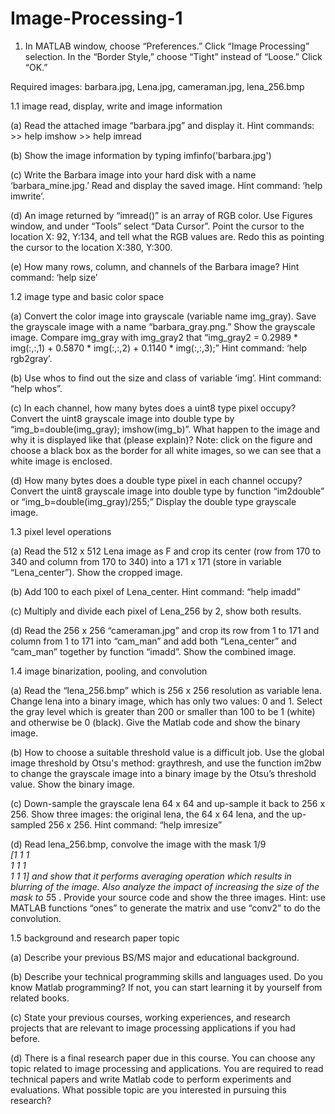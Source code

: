 # Image-Processing-1


1. In MATLAB window, choose “Preferences.” Click “Image Processing” selection. In the “Border
Style,” choose “Tight” instead of “Loose.” Click “OK.”

Required images: barbara.jpg, Lena.jpg, cameraman.jpg, lena_256.bmp
 
1.1  image read, display, write and image information

(a) Read the attached image “barbara.jpg” and display it.  Hint commands: >> help imshow >> help imread

(b) Show the image information by typing imfinfo('barbara.jpg')

(c) Write the Barbara image into your hard disk with a name ‘barbara_mine.jpg.’ Read and display
the saved image. Hint command: ‘help imwrite’.

(d) An image returned by “imread()” is an array of RGB color. Use Figures window, and under “Tools”
select “Data Cursor”. Point the cursor to the location X: 92, Y:134, and tell what the RGB values are.
Redo this as pointing the cursor to the location X:380, Y:300.

(e) How many rows, column, and channels of the Barbara image? Hint command: ‘help size’

1.2  image type and basic color space

(a) Convert the color image into grayscale (variable name img_gray). Save the grayscale image with
a name “barbara_gray.png.” Show the grayscale image. Compare img_gray with img_gray2 that
“img_gray2 = 0.2989 * img(:,:,1) + 0.5870 * img(:,:,2) + 0.1140 *
img(:,:,3);” Hint command: ‘help rgb2gray’.

(b) Use whos to find out the size and class of variable ‘img’. Hint command: “help whos”.

(c) In each channel, how many bytes does a uint8 type pixel occupy? Convert the uint8 grayscale
image into double type by “img_b=double(img_gray); imshow(img_b)”. What happen to the image
and why it is displayed like that (please explain)? Note: click on the figure and choose a black box as
the border for all white images, so we can see that a white image is enclosed.


(d) How many bytes does a double type pixel in each channel occupy? Convert the uint8 grayscale
image into double type by function “im2double” or “img_b=double(img_gray)/255;” Display the
double type grayscale image.

1.3  pixel level operations

(a) Read the 512 x 512 Lena image as F and crop its center (row from 170 to 340 and column from
170 to 340) into a 171 x 171 (store in variable “Lena_center”). Show the cropped image.

(b) Add 100 to each pixel of Lena_center. Hint command: “help imadd”

(c) Multiply and divide each pixel of Lena_256 by 2, show both results.

(d) Read the 256 x 256 “cameraman.jpg” and crop its row from 1 to 171 and column from 1 to 171
into “cam_man” and add both “Lena_center” and “cam_man” together by function “imadd”. Show
the combined image.

1.4  image binarization, pooling, and convolution

(a) Read the “lena_256.bmp” which is 256 x 256 resolution as variable lena. Change lena into a
binary image, which has only two values: 0 and 1. Select the gray level which is greater than 200 or
smaller than 100 to be 1 (white) and otherwise be 0 (black). Give the Matlab code and show the
binary image.

(b) How to choose a suitable threshold value is a difficult job. Use the global image threshold by
Otsu's method: graythresh, and use the function im2bw to change the grayscale image into a binary
image by the Otsu’s threshold value. Show the binary image.

(c) Down-sample the grayscale lena 64 x 64 and up-sample it back to 256 x 256. Show three images:
the original lena, the 64 x 64 lena, and the up-sampled 256 x 256. Hint command: “help imresize”

(d) Read lena_256.bmp, convolve the image with the mask
1/9 *<br>[1 1 1
       <br>1 1 1
       <br>1 1 1]
and show that it performs
averaging operation which results in blurring of the image. Also analyze the impact of increasing the
size of the mask to
5*5
. Provide your source code and
show the three images. Hint: use MATLAB functions “ones” to generate the matrix and use “conv2”
to do the convolution.

1.5  background and research paper topic

(a) Describe your previous BS/MS major and educational background.

(b) Describe your technical programming skills and languages used. Do you know Matlab
programming? If not, you can start learning it by yourself from related books.

(c) State your previous courses, working experiences, and research projects that are relevant to image
processing applications if you had before.

(d) There is a final research paper due in this course. You can choose any topic related to image
processing and applications. You are required to read technical papers and write Matlab code to
perform experiments and evaluations. What possible topic are you interested in pursuing this
research?
